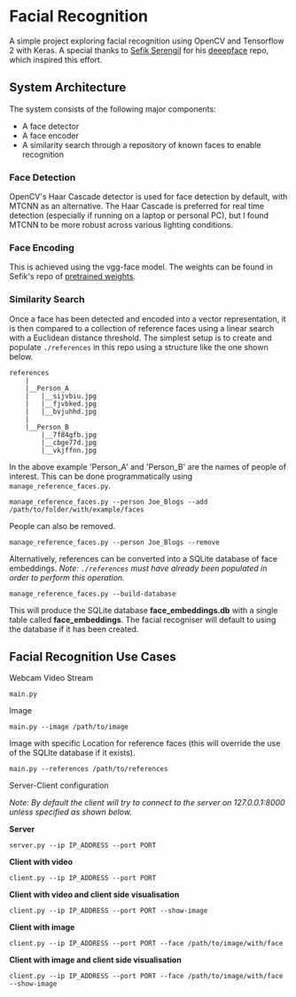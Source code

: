 # Facial Recognition

A simple project exploring facial recognition using OpenCV and Tensorflow 2 with Keras. A special thanks to [Sefik 
Serengil](https://github.com/serengil) for his [deeepface](https://github.com/serengil/deepface) repo, which inspired 
this effort.

## System Architecture
The system consists of the following major components:
* A face detector
* A face encoder
* A similarity search through a repository of known faces to enable recognition

### Face Detection
OpenCV's Haar Cascade detector is used for face detection by default, with MTCNN as an alternative. The Haar Cascade is
preferred for real time detection (especially if running on a laptop or personal PC), but I found MTCNN to be more 
robust across various lighting conditions.

### Face Encoding
This is achieved using the vgg-face model. The weights can be found in Sefik's repo of 
[pretrained weights](https://github.com/serengil/deepface_models/releases).

### Similarity Search
Once a face has been detected and encoded into a vector representation, it is then compared to a collection of reference 
faces using a linear search with a Euclidean distance threshold. The simplest setup is to create and populate 
```./references``` in this repo using a structure like the one shown below.
```
references
    |
    |__Person_A
    |   |__sijvbiu.jpg
    |   |__fjvbked.jpg
    |   |__bvjuhhd.jpg
    |
    |__Person_B
        |__7f84gfb.jpg
        |__cbge77d.jpg
        |__vkjffnn.jpg

```
In the above example 'Person_A' and 'Person_B' are the names of people of interest. This can be done programmatically
using ```manage_reference_faces.py```.
```
manage_reference_faces.py --person Joe_Blogs --add /path/to/folder/with/example/faces
```
People can also be removed.
```
manage_reference_faces.py --person Joe_Blogs --remove
```

Alternatively, references can be converted into a SQLite database of face embeddings.
*Note: ```./references``` must have already been populated in order to perform this operation.*
```
manage_reference_faces.py --build-database
```
This will produce the SQLite database **face_embeddings.db** with a single table called **face_embeddings**. The facial
recogniser will default to using the database if it has been created.

## Facial Recognition Use Cases
Webcam Video Stream 
```
main.py
```
Image
```
main.py --image /path/to/image
```
Image with specific Location for reference faces (this will override the use of the SQLIte database if it exists).
```
main.py --references /path/to/references
```
Server-Client configuration

*Note: By default the client will try to connect to the server on 127.0.0.1:8000 unless specified as shown below.*

**Server**
```
server.py --ip IP_ADDRESS --port PORT
```
**Client with video**
```
client.py --ip IP_ADDRESS --port PORT
```
**Client with video and client side visualisation**
```
client.py --ip IP_ADDRESS --port PORT --show-image
```
**Client with image**
```
client.py --ip IP_ADDRESS --port PORT --face /path/to/image/with/face
```
**Client with image and client side visualisation**
```
client.py --ip IP_ADDRESS --port PORT --face /path/to/image/with/face --show-image
```
